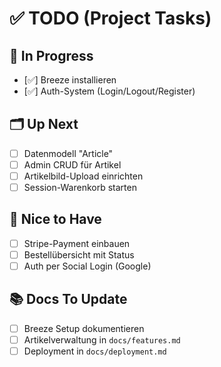 # ✅ TODO (Project Tasks)

## 🚧 In Progress
- [✅] Breeze installieren
- [✅] Auth-System (Login/Logout/Register)

## 🗂️ Up Next
- [ ] Datenmodell "Article"
- [ ] Admin CRUD für Artikel
- [ ] Artikelbild-Upload einrichten
- [ ] Session-Warenkorb starten

## 🧹 Nice to Have
- [ ] Stripe-Payment einbauen
- [ ] Bestellübersicht mit Status
- [ ] Auth per Social Login (Google)

## 📚 Docs To Update
- [ ] Breeze Setup dokumentieren
- [ ] Artikelverwaltung in `docs/features.md`
- [ ] Deployment in `docs/deployment.md`
